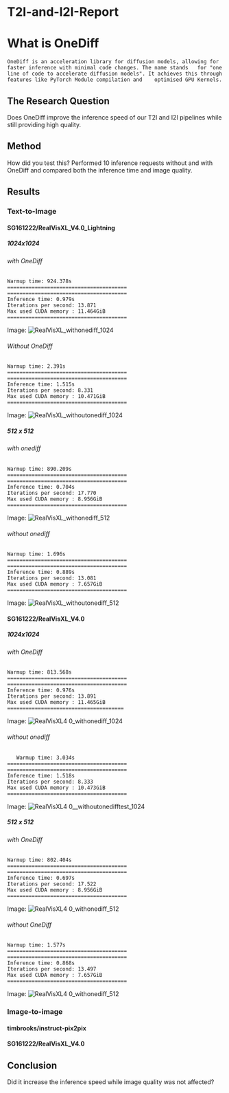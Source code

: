 # T2I-and-I2I-Report
# What is OneDiff

	OneDiff is an acceleration library for diffusion models, allowing for faster inference with minimal code changes. The name stands 	for "one line of code to accelerate diffusion models". It achieves this through features like PyTorch Module compilation and 	optimised GPU Kernels.


## The Research Question

Does OneDiff improve the inference speed of our T2I and I2I pipelines while still providing high quality.

## Method

How did you test this? Performed 10 inference requests without and with OneDiff and compared both the inference time and image quality.

## Results 

### Text-to-Image
#### SG161222/RealVisXL_V4.0_Lightning	
##### 1024x1024 
###### with OneDiff
	Warmup time: 924.378s
	=======================================
	=======================================
	Inference time: 0.979s
	Iterations per second: 13.871
	Max used CUDA memory : 11.464GiB
	=======================================
  Image:
  ![RealVisXL_withonediff_1024](https://github.com/user-attachments/assets/f58ac114-d1e6-43a0-912c-b759fd65836c)

######	Without OneDiff
  	Warmup time: 2.391s
	=======================================
	=======================================
	Inference time: 1.515s
	Iterations per second: 8.331
	Max used CUDA memory : 10.471GiB
	=======================================
  Image:
  ![RealVisXL_withoutonediff_1024](https://github.com/user-attachments/assets/be2e6f11-4fd7-4441-95f2-cb3dee21dbb8)

##### 512 x 512 
###### with onediff
	Warmup time: 890.209s
	=======================================
	=======================================
	Inference time: 0.704s
	Iterations per second: 17.770
	Max used CUDA memory : 8.956GiB
	=======================================
 Image:
 ![RealVisXL_withonediff_512](https://github.com/user-attachments/assets/2f8b6f0b-8a0e-432d-8efb-c1aff366c2b1)

###### without onediff
	Warmup time: 1.696s
	=======================================
	=======================================
	Inference time: 0.889s
	Iterations per second: 13.081
	Max used CUDA memory : 7.657GiB
	=======================================
 Image:
 ![RealVisXL_withoutonediff_512](https://github.com/user-attachments/assets/d77e3ab0-d447-41ec-946a-b19cb343443d)

#### SG161222/RealVisXL_V4.0
##### 1024x1024 
###### with OneDiff
	Warmup time: 813.568s
	=======================================
	=======================================
	Inference time: 0.976s
	Iterations per second: 13.891
	Max used CUDA memory : 11.465GiB
	======================================
Image:
![RealVisXL4 0_withonediff_1024](https://github.com/user-attachments/assets/8cceb554-d0a0-43e9-919b-bec75552c644)

###### without onediff
       Warmup time: 3.034s
	=======================================
	=======================================
	Inference time: 1.518s
	Iterations per second: 8.333
	Max used CUDA memory : 10.473GiB
	=======================================
 Image:
 ![RealVisXL4 0__withoutonedifftest_1024](https://github.com/user-attachments/assets/66a55a66-6446-48cd-bd7f-8f9f7b17e604)
##### 512 x 512
###### with OneDiff
	Warmup time: 802.404s
	=======================================
	=======================================
	Inference time: 0.697s
	Iterations per second: 17.522
	Max used CUDA memory : 8.956GiB
	=======================================
 Image:
 ![RealVisXL4 0_withonediff_512](https://github.com/user-attachments/assets/de70ec25-84e3-408a-8ce8-e90cdce68a0f)
 
 ###### without OneDiff
 	Warmup time: 1.577s
	=======================================
	=======================================
	Inference time: 0.868s
	Iterations per second: 13.497
	Max used CUDA memory : 7.657GiB
	=======================================
Image:
![RealVisXL4 0_withonediff_512](https://github.com/user-attachments/assets/60d47acf-b961-4f26-9cf9-9d3bd705875d)


### Image-to-image

#### timbrooks/instruct-pix2pix

#### SG161222/RealVisXL_V4.0

## Conclusion

Did it increase the inference speed while image quality was not affected?

